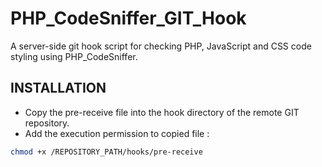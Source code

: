 PHP_CodeSniffer_GIT_Hook
========================

A server-side git hook script for checking PHP, JavaScript and CSS code styling using PHP_CodeSniffer.


INSTALLATION
------------

- Copy the pre-receive file into the hook directory of the remote GIT
repository.
-  Add the execution permission to copied file : 
```bash
chmod +x /REPOSITORY_PATH/hooks/pre-receive
``` 
